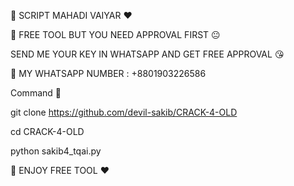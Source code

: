 🌼 SCRIPT MAHADI VAIYAR ❤️



🌼 FREE TOOL BUT YOU NEED APPROVAL FIRST 😐


SEND ME YOUR KEY IN WHATSAPP AND GET FREE APPROVAL 😘



🌼 MY WHATSAPP NUMBER : +8801903226586




Command 🌼


git clone https://github.com/devil-sakib/CRACK-4-OLD



cd CRACK-4-OLD



python sakib4_tqai.py





🌼 ENJOY FREE TOOL ❤️



